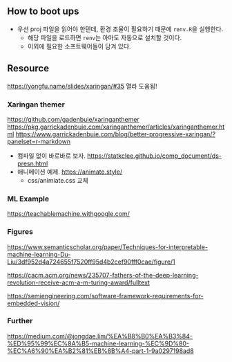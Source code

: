 ## How to boot ups

- 우선 proj 파일을 읽어야 한텐데, 환경 조율이 필요하기 때문에 `renv.R`을 실행한다. 
    + 해당 파일을 로드하면 `renv`는 아마도 자동으로 설치할 것이다. 
    + 이외에 필요한 소프트웨어들이 담겨 있다. 

## Resource 

https://yongfu.name/slides/xaringan/#35 열라 도움됨! 

### Xaringan themer 

https://github.com/gadenbuie/xaringanthemer
https://pkg.garrickadenbuie.com/xaringanthemer/articles/xaringanthemer.html
https://www.garrickadenbuie.com/blog/better-progressive-xaringan/?panelset=r-markdown

+ 컴파일 없이 바로바로 보자. https://statkclee.github.io/comp_document/ds-presn.html
+ 애니메이션 예제. https://animate.style/ 
    + css/animiate.css 교체 


### ML Example 

https://teachablemachine.withgoogle.com/


### Figures 

https://www.semanticscholar.org/paper/Techniques-for-interpretable-machine-learning-Du-Liu/3df952d4a724655f7520ff95d4b2cef90fff0cae/figure/1

https://cacm.acm.org/news/235707-fathers-of-the-deep-learning-revolution-receive-acm-a-m-turing-award/fulltext

https://semiengineering.com/software-framework-requirements-for-embedded-vision/


### Further 

https://medium.com/@jongdae.lim/%EA%B8%B0%EA%B3%84-%ED%95%99%EC%8A%B5-machine-learning-%EC%9D%80-%EC%A6%90%EA%B2%81%EB%8B%A4-part-1-9a0297198ad8
